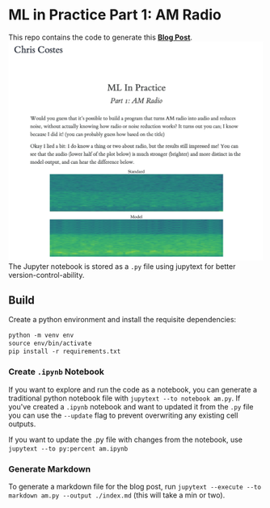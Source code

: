 # ML in Practice Part 1: AM Radio

This repo contains the code to generate this **[Blog Post](https://www.ccostes.com/posts/ml/am_explainer)**.
<a href="https://www.ccostes.com/posts/ml/am_explainer"><img src="static/blogpost.jpg" /></a>
The Jupyter notebook is stored as a `.py` file using jupytext for better version-control-ability.

## Build
Create a python environment and install the requisite dependencies:
```
python -m venv env
source env/bin/activate
pip install -r requirements.txt
```

### Create `.ipynb` Notebook
If you want to explore and run the code as a notebook, you can generate a traditional python notebook file with `jupytext --to notebook am.py`. If you've created a `.ipynb` notebook and want to updated it from the `.py` file you can use the `--update` flag to prevent overwriting any existing cell outputs.

If you want to update the .py file with changes from the notebook, use `jupytext --to py:percent am.ipynb`

### Generate Markdown
To generate a markdown file for the blog post, run `jupytext --execute --to markdown am.py --output ./index.md` (this will take a min or two).